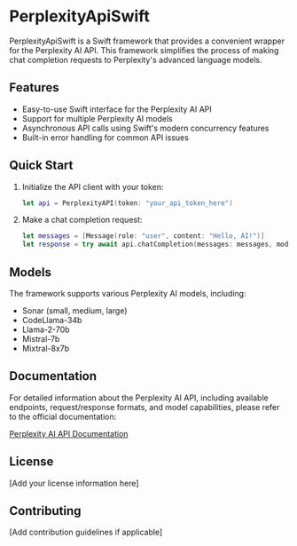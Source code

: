 # PerplexityApiSwift

PerplexityApiSwift is a Swift framework that provides a convenient wrapper for the Perplexity AI API. This framework simplifies the process of making chat completion requests to Perplexity's advanced language models.

## Features

- Easy-to-use Swift interface for the Perplexity AI API
- Support for multiple Perplexity AI models
- Asynchronous API calls using Swift's modern concurrency features
- Built-in error handling for common API issues

## Quick Start

1. Initialize the API client with your token:
   ```swift
   let api = PerplexityAPI(token: "your_api_token_here")
   ```

2. Make a chat completion request:
   ```swift
   let messages = [Message(role: "user", content: "Hello, AI!")]
   let response = try await api.chatCompletion(messages: messages, model: .sonarLarge)
   ```

## Models

The framework supports various Perplexity AI models, including:
- Sonar (small, medium, large)
- CodeLlama-34b
- Llama-2-70b
- Mistral-7b
- Mixtral-8x7b

## Documentation

For detailed information about the Perplexity AI API, including available endpoints, request/response formats, and model capabilities, please refer to the official documentation:

[Perplexity AI API Documentation](https://docs.perplexity.ai/)

## License

[Add your license information here]

## Contributing

[Add contribution guidelines if applicable]